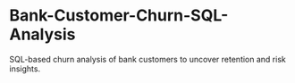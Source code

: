 # Bank-Customer-Churn-SQL-Analysis
SQL-based churn analysis of bank customers to uncover retention and risk insights.
